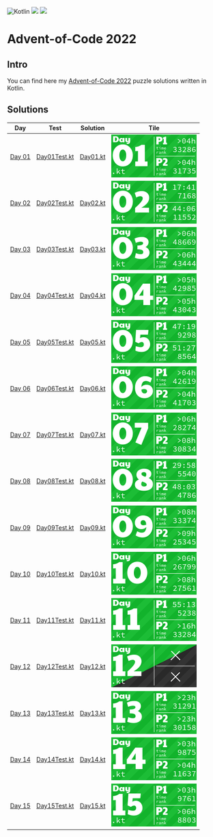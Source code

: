![Kotlin](https://img.shields.io/badge/Kotlin-grey?logo=Kotlin&style=for-the-badge)
![](https://img.shields.io/badge/📅%20days-12-005060?style=for-the-badge)
![](https://img.shields.io/badge/⭐%20stars-24-005060?style=for-the-badge)

# Advent-of-Code 2022

## Intro

You can find here my [Advent-of-Code 2022](https://adventofcode.com/2022) puzzle solutions written in Kotlin.

## Solutions

| Day                                            | Test                                                                                    | Solution                                                                        | Tile                          |
|------------------------------------------------|-----------------------------------------------------------------------------------------|---------------------------------------------------------------------------------|-------------------------------|
| [Day 01](https://adventofcode.com/2022/day/1)  | [Day01Test.kt](./blob/master/src/test/kotlin/tr/emreone/adventofcode/days/Day01Test.kt) | [Day01.kt](./blob/master/src/main/kotlin/tr/emreone/adventofcode/days/Day01.kt) | ![Day 01](./aoc_tiles/01.png) |
| [Day 02](https://adventofcode.com/2022/day/2)  | [Day02Test.kt](./blob/master/src/test/kotlin/tr/emreone/adventofcode/days/Day02Test.kt) | [Day02.kt](./blob/master/src/main/kotlin/tr/emreone/adventofcode/days/Day02.kt) | ![Day 02](./aoc_tiles/02.png) |
| [Day 03](https://adventofcode.com/2022/day/3)  | [Day03Test.kt](./blob/master/src/test/kotlin/tr/emreone/adventofcode/days/Day03Test.kt) | [Day03.kt](./blob/master/src/main/kotlin/tr/emreone/adventofcode/days/Day03.kt) | ![Day 03](./aoc_tiles/03.png) |
| [Day 04](https://adventofcode.com/2022/day/4)  | [Day04Test.kt](./blob/master/src/test/kotlin/tr/emreone/adventofcode/days/Day04Test.kt) | [Day04.kt](./blob/master/src/main/kotlin/tr/emreone/adventofcode/days/Day04.kt) | ![Day 04](./aoc_tiles/04.png) |
| [Day 05](https://adventofcode.com/2022/day/5)  | [Day05Test.kt](./blob/master/src/test/kotlin/tr/emreone/adventofcode/days/Day05Test.kt) | [Day05.kt](./blob/master/src/main/kotlin/tr/emreone/adventofcode/days/Day05.kt) | ![Day 05](./aoc_tiles/05.png) |
| [Day 06](https://adventofcode.com/2022/day/6)  | [Day06Test.kt](./blob/master/src/test/kotlin/tr/emreone/adventofcode/days/Day06Test.kt) | [Day06.kt](./blob/master/src/main/kotlin/tr/emreone/adventofcode/days/Day06.kt) | ![Day 06](./aoc_tiles/06.png) |
| [Day 07](https://adventofcode.com/2022/day/7)  | [Day07Test.kt](./blob/master/src/test/kotlin/tr/emreone/adventofcode/days/Day07Test.kt) | [Day07.kt](./blob/master/src/main/kotlin/tr/emreone/adventofcode/days/Day07.kt) | ![Day 07](./aoc_tiles/07.png) |
| [Day 08](https://adventofcode.com/2022/day/8)  | [Day08Test.kt](./blob/master/src/test/kotlin/tr/emreone/adventofcode/days/Day08Test.kt) | [Day08.kt](./blob/master/src/main/kotlin/tr/emreone/adventofcode/days/Day08.kt) | ![Day 08](./aoc_tiles/08.png) |
| [Day 09](https://adventofcode.com/2022/day/9)  | [Day09Test.kt](./blob/master/src/test/kotlin/tr/emreone/adventofcode/days/Day09Test.kt) | [Day09.kt](./blob/master/src/main/kotlin/tr/emreone/adventofcode/days/Day09.kt) | ![Day 09](./aoc_tiles/09.png) |
| [Day 10](https://adventofcode.com/2022/day/10) | [Day10Test.kt](./blob/master/src/test/kotlin/tr/emreone/adventofcode/days/Day10Test.kt) | [Day10.kt](./blob/master/src/main/kotlin/tr/emreone/adventofcode/days/Day10.kt) | ![Day 10](./aoc_tiles/10.png) |
| [Day 11](https://adventofcode.com/2022/day/11) | [Day11Test.kt](./blob/master/src/test/kotlin/tr/emreone/adventofcode/days/Day11Test.kt) | [Day11.kt](./blob/master/src/main/kotlin/tr/emreone/adventofcode/days/Day11.kt) | ![Day 11](./aoc_tiles/11.png) |
| [Day 12](https://adventofcode.com/2022/day/12) | [Day12Test.kt](./blob/master/src/test/kotlin/tr/emreone/adventofcode/days/Day12Test.kt) | [Day12.kt](./blob/master/src/main/kotlin/tr/emreone/adventofcode/days/Day12.kt) | ![Day 12](./aoc_tiles/12.png) |
| [Day 13](https://adventofcode.com/2022/day/13) | [Day13Test.kt](./blob/master/src/test/kotlin/tr/emreone/adventofcode/days/Day13Test.kt) | [Day13.kt](./blob/master/src/main/kotlin/tr/emreone/adventofcode/days/Day13.kt) | ![Day 13](./aoc_tiles/13.png) |
| [Day 14](https://adventofcode.com/2022/day/14) | [Day14Test.kt](./blob/master/src/test/kotlin/tr/emreone/adventofcode/days/Day14Test.kt) | [Day14.kt](./blob/master/src/main/kotlin/tr/emreone/adventofcode/days/Day14.kt) | ![Day 14](./aoc_tiles/14.png) |
| [Day 15](https://adventofcode.com/2022/day/15) | [Day15Test.kt](./blob/master/src/test/kotlin/tr/emreone/adventofcode/days/Day15Test.kt) | [Day15.kt](./blob/master/src/main/kotlin/tr/emreone/adventofcode/days/Day15.kt) | ![Day 15](./aoc_tiles/15.png) |
<!-- $1 -->
